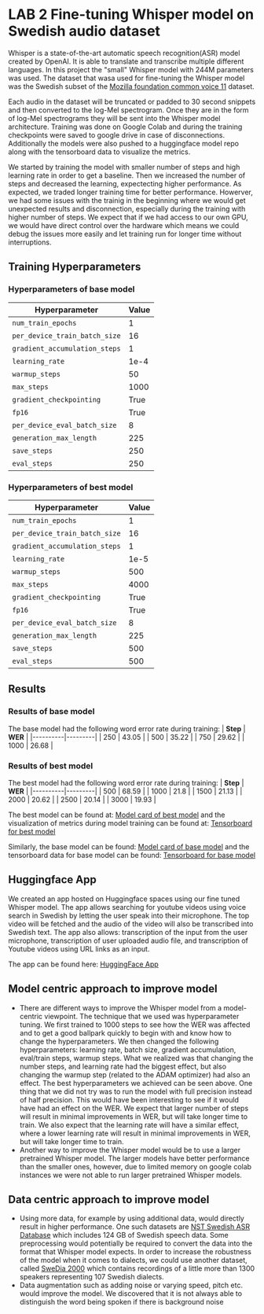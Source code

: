# LAB 2 Fine-tuning Whisper model on Swedish audio dataset

Whisper is a state-of-the-art automatic speech recognition(ASR) model created by OpenAI. It is able to translate and transcribe multiple different languages. In this project the "small" Whisper model with 244M parameters was used. The dataset that wasa used for fine-tuning the Whisper model was the Swedish subset of the [Mozilla foundation common voice 11](https://huggingface.co/datasets/mozilla-foundation/common_voice_11_0) dataset.  

Each audio in the dataset will be truncated or padded to 30 second snippets and then converted to the log-Mel spectrogram. Once they are in the form of log-Mel spectrograms they will be sent into the Whisper model architecture. Training was done on Google Colab and during the training checkpoints were saved to google drive in case of disconnections. Additionally the models were also pushed to a huggingface model repo along with the tensorboard data to visualize the metrics.

We started by training the model with smaller number of steps and high learning rate in order to get a baseline. Then we increased the number of steps and decreased the learning, expectecting higher performance. As expected, we traded longer training time for better performance. Howerver, we had some issues with the trainig in the beginning where we would get unexpected results and disconnection, especially during the training with higher number of steps. We expect that if we had access to our own GPU, we would have direct control over the hardware which means we could debug the issues more easily and let training run for longer time without interruptions.

## Training Hyperparameters

### Hyperparameters of base model

| **Hyperparameter** | **Value** |
|--------------------|-----------|
| `num_train_epochs` | 1         |
| `per_device_train_batch_size` | 16 |
| `gradient_accumulation_steps` | 1  |
| `learning_rate` | 1e-4  |
| `warmup_steps` | 50  |
| `max_steps` | 1000  |
| `gradient_checkpointing` | True  |
| `fp16` | True  |
| `per_device_eval_batch_size` | 8  |
| `generation_max_length` | 225  |
| `save_steps` | 250  |
| `eval_steps` | 250  |

### Hyperparameters of best model

| **Hyperparameter** | **Value** |
|--------------------|-----------|
| `num_train_epochs` | 1         |
| `per_device_train_batch_size` | 16 |
| `gradient_accumulation_steps` | 1  |
| `learning_rate` | 1e-5  |
| `warmup_steps` | 500  |
| `max_steps` | 4000  |
| `gradient_checkpointing` | True  |
| `fp16` | True  |
| `per_device_eval_batch_size` | 8  |
| `generation_max_length` | 225  |
| `save_steps` | 500  |
| `eval_steps` | 500  |

## Results

### Results of base model

The base model had the following word error rate during training:
| **Step** | **WER** |
|----------|---------|
| 250      | 43.05   |
| 500      | 35.22   |
| 750      | 29.62   |
| 1000     | 26.68   |

### Results of best model

The best model had the following word error rate during training:
| **Step** | **WER** |
|----------|---------|
| 500      | 68.59   |
| 1000     | 21.8    |
| 1500     | 21.13   |
| 2000     | 20.62   |
| 2500     | 20.14   |
| 3000     | 19.93   |

The best model can be found at: [Model card of best model](https://huggingface.co/Yulle/WhisperCheckpoints3) and the visualization of metrics during model training can be found at: [Tensorboard for best model](https://huggingface.co/Yulle/WhisperCheckpoints3/tensorboard)

Similarly, the base model can be found: [Model card of base model](https://huggingface.co/rezaqorbani/WhisperCheckpoints) and the tensorboard data for base model can be found: [Tensorboard for base model](https://huggingface.co/rezaqorbani/WhisperCheckpoints/tensorboard)

## Huggingface App

We created an app hosted on Huggingface spaces using our fine tuned Whisper model. The app allows searching for youtube videos using voice search in Swedish by letting the user speak into their microphone. The top video will be fetched and the audio of the video will also be transcribed into Swedish text. The app also allows: transcription of the input from the user microphone, transcription of user uploaded audio file, and transcription of Youtube videos using URL links as an input.

The app can be found here: [HuggingFace App](https://huggingface.co/spaces/rezaqorbani/whisper-transcribe-swedish)

## Model centric approach to improve model

* There are different ways to improve the Whisper model from a model-centric viewpoint. The technique that we used was hyperparameter tuning. We first trained to 1000 steps to see how the WER was affected and to get a good ballpark quickly to begin with and know how to change the hyperparameters. We then changed the following hyperparameters: learning rate, batch size, gradient accumulation, eval/train steps, warmup steps. What we realized was that changing the number steps, and learning rate had the biggest effect, but also changing the warmup step (related to the ADAM optimizer) had also an effect. The best hyperparameters we achieved can be seen above. One thing that we did not try was to run the model with full precision instead of half precision. This would have been interesting to see if it would have had an effect on the WER. We expect that larger number of steps will result in minimal improvements in WER, but will take longer time to train. We also expect that the learning rate will have a similar effect, where a lower learning rate will result in minimal improvements in WER, but will take longer time to train.
* Another way to improve the Whisper model would be to use a larger pretrained Whisper model. The larger models have better performance than the smaller ones, however, due to limited memory on google colab instances we were not able to run larger pretrained Whisper models.

## Data centric approach to improve model

* Using more data, for example by using additional data, would directly result in higher performance. One such datasets are [NST Swedish ASR Database](https://www.nb.no/sprakbanken/en/resource-catalogue/oai-nb-no-sbr-56/) which includes 124 GB of Swedish speech data. Some preprocessing would potentially be required to convert the data into the format that Whisper model expects. In order to increase the robustness of the model when it comes to dialects, we could use another dataset, called [SweDia 2000](https://snd.gu.se/en/catalogue/dataset/ext0020-1) which contains recordings of a little more than 1300 speakers representing 107 Swedish dialects.
* Data augmentation such as adding noise or varying speed, pitch etc. would improve the model. We discovered that it is not always able to distinguish the word being spoken if there is background noise
